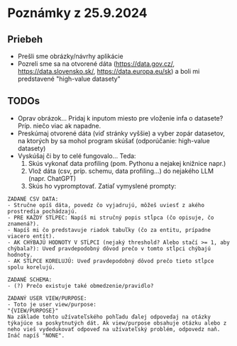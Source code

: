 # Poznámky z 25.9.2024

## Priebeh

- Prešli sme obrázky/návrhy aplikácie
- Pozreli sme sa na otvorené dáta (https://data.gov.cz/, https://data.slovensko.sk/, https://data.europa.eu/sk) a boli mi predstavené "high-value datasety"

## TODOs

- Oprav obrázok... Pridaj k inputom miesto pre vloženie infa o datasete? Príp. niečo viac ak napadne.
- Preskúmaj otvorené dáta (viď stránky vyššie) a vyber zopár datasetov, na ktorých by sa mohol program skúšať (odporúčanie: high-value datasety)
- Vyskúšaj či by to celé fungovalo... Teda:
    1. Skús vykonať data profiling (pom. Pythonu a nejakej knižnice napr.)
    2. Vlož dáta (csv, príp. schemu, data profiling...) do nejakého LLM (napr. ChatGPT)
    3. Skús ho vypromptovať. Zatiaľ vymyslené prompty:

```
ZADANÉ CSV DATA:
- Stručne opíš dáta, povedz čo vyjadrujú, môžeš uviesť z akého prostredia pochádzajú. 
- PRE KAŽDÝ STĹPEC: Napíš mi stručný popis stĺpca (čo opisuje, čo znamená?).
- Napíš mi čo predstavuje riadok tabuľky (čo za entitu, prípadne viacero entít).
- AK CHÝBAJÚ HODNOTY V STĹPCI (nejaký threshold? Alebo stačí >= 1, aby chýbala?): Uveď pravdepodobný dôvod prečo v tomto stĺpci chýbajú hodnoty.
- AK STĹPCE KORELUJÚ: Uveď pravdepodobný dôvod prečo tieto stĺpce spolu korelujú.

ZADANÉ SCHEMA:
- (?) Prečo existuje také obmedzenie/pravidlo?

ZADANÝ USER VIEW/PURPOSE:
- Toto je user view/purpose: 
"{VIEW/PURPOSE}"
Na základe tohto užívateľského pohľadu ďalej odpovedaj na otázky týkajúce sa poskytnutých dát. Ak view/purpose obsahuje otázku alebo z neho vieš vydedukovať odpoveď na užívateľský problém, odpovedz naň. Ináč napíš "NONE".
```
